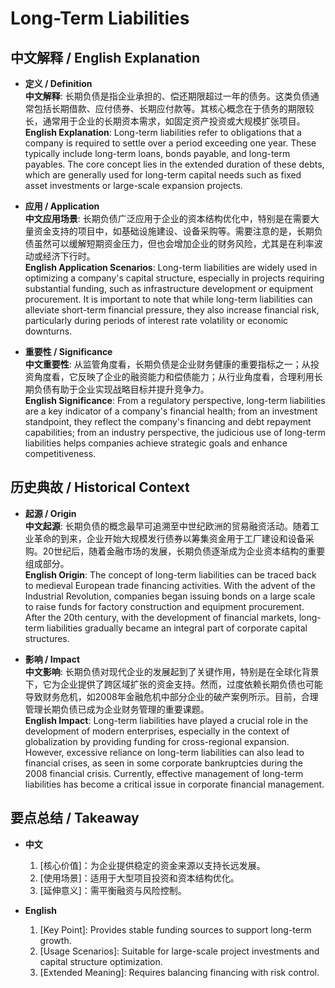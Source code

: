 # Long-Term Liabilities

## 中文解释 / English Explanation

* **定义 / Definition**  
  **中文解释**: 长期负债是指企业承担的、偿还期限超过一年的债务。这类负债通常包括长期借款、应付债券、长期应付款等。其核心概念在于债务的期限较长，通常用于企业的长期资本需求，如固定资产投资或大规模扩张项目。  
  **English Explanation**: Long-term liabilities refer to obligations that a company is required to settle over a period exceeding one year. These typically include long-term loans, bonds payable, and long-term payables. The core concept lies in the extended duration of these debts, which are generally used for long-term capital needs such as fixed asset investments or large-scale expansion projects.

* **应用 / Application**  
  **中文应用场景**: 长期负债广泛应用于企业的资本结构优化中，特别是在需要大量资金支持的项目中，如基础设施建设、设备采购等。需要注意的是，长期负债虽然可以缓解短期资金压力，但也会增加企业的财务风险，尤其是在利率波动或经济下行时。  
  **English Application Scenarios**: Long-term liabilities are widely used in optimizing a company's capital structure, especially in projects requiring substantial funding, such as infrastructure development or equipment procurement. It is important to note that while long-term liabilities can alleviate short-term financial pressure, they also increase financial risk, particularly during periods of interest rate volatility or economic downturns.

* **重要性 / Significance**  
  **中文重要性**: 从监管角度看，长期负债是企业财务健康的重要指标之一；从投资角度看，它反映了企业的融资能力和偿债能力；从行业角度看，合理利用长期负债有助于企业实现战略目标并提升竞争力。  
  **English Significance**: From a regulatory perspective, long-term liabilities are a key indicator of a company's financial health; from an investment standpoint, they reflect the company's financing and debt repayment capabilities; from an industry perspective, the judicious use of long-term liabilities helps companies achieve strategic goals and enhance competitiveness.

## 历史典故 / Historical Context

* **起源 / Origin**  
  **中文起源**: 长期负债的概念最早可追溯至中世纪欧洲的贸易融资活动。随着工业革命的到来，企业开始大规模发行债券以筹集资金用于工厂建设和设备采购。20世纪后，随着金融市场的发展，长期负债逐渐成为企业资本结构的重要组成部分。  
  **English Origin**: The concept of long-term liabilities can be traced back to medieval European trade financing activities. With the advent of the Industrial Revolution, companies began issuing bonds on a large scale to raise funds for factory construction and equipment procurement. After the 20th century, with the development of financial markets, long-term liabilities gradually became an integral part of corporate capital structures.

* **影响 / Impact**  
  **中文影响**: 长期负债对现代企业的发展起到了关键作用，特别是在全球化背景下，它为企业提供了跨区域扩张的资金支持。然而，过度依赖长期负债也可能导致财务危机，如2008年金融危机中部分企业的破产案例所示。目前，合理管理长期负债已成为企业财务管理的重要课题。  
  **English Impact**: Long-term liabilities have played a crucial role in the development of modern enterprises, especially in the context of globalization by providing funding for cross-regional expansion. However, excessive reliance on long-term liabilities can also lead to financial crises, as seen in some corporate bankruptcies during the 2008 financial crisis. Currently, effective management of long-term liabilities has become a critical issue in corporate financial management.

## 要点总结 / Takeaway

* **中文**  
  1. [核心价值]：为企业提供稳定的资金来源以支持长远发展。
  2. [使用场景]：适用于大型项目投资和资本结构优化。
  3. [延伸意义]：需平衡融资与风险控制。

* **English**  
  1. [Key Point]: Provides stable funding sources to support long-term growth.
  2. [Usage Scenarios]: Suitable for large-scale project investments and capital structure optimization.
  3. [Extended Meaning]: Requires balancing financing with risk control.